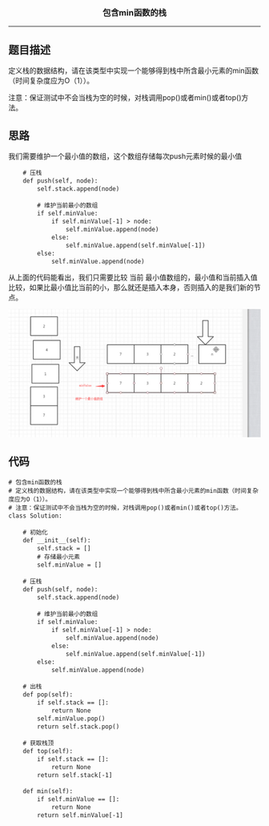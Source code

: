 ### <center>包含min函数的栈
***
## 题目描述

定义栈的数据结构，请在该类型中实现一个能够得到栈中所含最小元素的min函数（时间复杂度应为O（1））。

注意：保证测试中不会当栈为空的时候，对栈调用pop()或者min()或者top()方法。

## 思路

我们需要维护一个最小值的数组，这个数组存储每次push元素时候的最小值

```
    # 压栈
    def push(self, node):
        self.stack.append(node)

        # 维护当前最小的数组
        if self.minValue:
            if self.minValue[-1] > node:
                self.minValue.append(node)
            else:
                self.minValue.append(self.minValue[-1])
        else:
            self.minValue.append(node)
```

从上面的代码能看出，我们只需要比较  当前 最小值数组的，最小值和当前插入值比较，如果比最小值比当前的小，那么就还是插入本身，否则插入的是我们新的节点。

![image-20200424101759236](images/image-20200424101759236.png)



## 代码

```
# 包含min函数的栈
# 定义栈的数据结构，请在该类型中实现一个能够得到栈中所含最小元素的min函数（时间复杂度应为O（1））。
# 注意：保证测试中不会当栈为空的时候，对栈调用pop()或者min()或者top()方法。
class Solution:

    # 初始化
    def __init__(self):
        self.stack = []
        # 存储最小元素
        self.minValue = []

    # 压栈
    def push(self, node):
        self.stack.append(node)

        # 维护当前最小的数组
        if self.minValue:
            if self.minValue[-1] > node:
                self.minValue.append(node)
            else:
                self.minValue.append(self.minValue[-1])
        else:
            self.minValue.append(node)

    # 出栈
    def pop(self):
        if self.stack == []:
            return None
        self.minValue.pop()
        return self.stack.pop()

    # 获取栈顶
    def top(self):
        if self.stack == []:
            return None
        return self.stack[-1]

    def min(self):
        if self.minValue == []:
            return None
        return self.minValue[-1]
```

